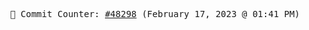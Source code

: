 <p align="center">
    <samp>
        📮 Commit Counter: <a href="https://github.com/Javascript-void0/Javascript-void0/commits/main">#48298</a> (February 17, 2023 @ 01:41 PM)
    </samp>
</p>